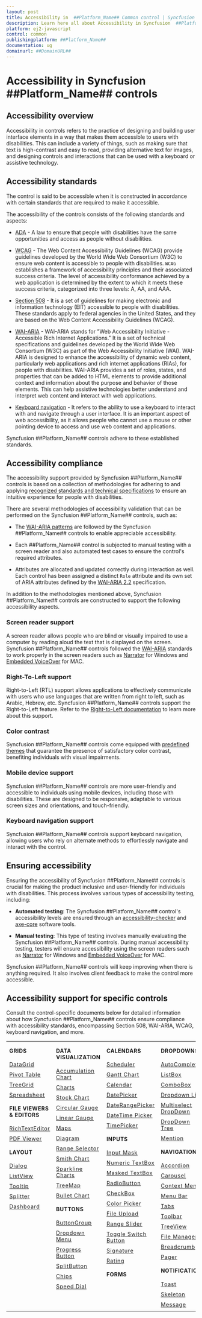 ```yaml
---
layout: post
title: Accessibility in  ##Platform_Name## Common control | Syncfusion
description: Learn here all about Accessibility in Syncfusion  ##Platform_Name##  Common control of Syncfusion Essential JS 2 and more.
platform: ej2-javascript
control: common
publishingplatform: ##Platform_Name##
documentation: ug
domainurl: ##DomainURL##
---
```


# Accessibility in Syncfusion ##Platform_Name## controls

## Accessibility overview

Accessibility in controls refers to the practice of designing and building user interface elements in a way that makes them accessible to users with disabilities. This can include a variety of things, such as making sure that text is high-contrast and easy to read, providing alternative text for images, and designing controls and interactions that can be used with a keyboard or assistive technology.

## Accessibility standards

The control is said to be accessible when it is constructed in accordance with certain standards that are required to make it accessible.

The accessibility of the controls consists of the following standards and aspects:

* [ADA](https://www.ada.gov/) - A law to ensure that people with disabilities have the same opportunities and access as people without disabilities.

* [WCAG](https://www.w3.org/WAI/standards-guidelines/wcag/) - The Web Content Accessibility Guidelines (WCAG) provide guidelines developed by the World Wide Web Consortium (W3C) to ensure web content is accessible to people with disabilities. `WCAG` establishes a framework of accessibility principles and their associated success criteria. The level of accessibility conformance achieved by a web application is determined by the extent to which it meets these success criteria, categorized into three levels: A, AA, and AAA.

* [Section 508](https://www.section508.gov/) - It is a set of guidelines for making electronic and information technology (EIT) accessible to people with disabilities. These standards apply to federal agencies in the United States, and they are based on the Web Content Accessibility Guidelines (WCAG).

* [WAI-ARIA](https://www.w3.org/WAI/ARIA/) - WAI-ARIA stands for "Web Accessibility Initiative - Accessible Rich Internet Applications." It is a set of technical specifications and guidelines developed by the World Wide Web Consortium (W3C) as part of the Web Accessibility Initiative (WAI). WAI-ARIA is designed to enhance the accessibility of dynamic web content, particularly web applications and rich internet applications (RIAs), for people with disabilities. WAI-ARIA provides a set of roles, states, and properties that can be added to HTML elements to provide additional context and information about the purpose and behavior of those elements. This can help assistive technologies better understand and interpret web content and interact with web applications.

* [Keyboard navigation](https://www.w3.org/TR/WCAG22/#keyboard-accessible) - It refers to the ability to use a keyboard to interact with and navigate through a user interface. It is an important aspect of web accessibility, as it allows people who cannot use a mouse or other pointing device to access and use web content and applications.

Syncfusion ##Platform_Name## controls adhere to these established standards.

## Accessibility compliance

The accessibility support provided by Syncfusion ##Platform_Name## controls is based on a collection of methodologies for adhering to and applying [recognized standards and technical specifications](#accessibility-standards) to ensure an intuitive experience for people with disabilities.

There are several methodologies of accessibility validation that can be performed on the Syncfusion ##Platform_Name## controls, such as:

* The [WAI-ARIA patterns](https://www.w3.org/WAI/ARIA/apg/patterns/) are followed by the Syncfusion ##Platform_Name## controls to enable appreciable accessibility.

* Each ##Platform_Name## control is subjected to manual testing with a screen reader and also automated test cases to ensure the control's required attributes.

* Attributes are allocated and updated correctly during interaction as well. Each control has been assigned a distinct `Role` attribute and its own set of ARIA attributes defined by the [WAI-ARIA 2.2](https://www.w3.org/TR/WCAG22/) specification.

In addition to the methodologies mentioned above, Syncfusion ##Platform_Name## controls are constructed to support the following accessibility aspects.

### Screen reader support

A screen reader allows people who are blind or visually impaired to use a computer by reading aloud the text that is displayed on the screen. Syncfusion ##Platform_Name## controls followed the [WAI-ARIA](https://www.w3.org/WAI/ARIA/) standards to work properly in the screen readers such as [Narrator](https://support.microsoft.com/en-us/windows/complete-guide-to-narrator-e4397a0d-ef4f-b386-d8ae-c172f109bdb1) for Windows and [Embedded VoiceOver](https://support.apple.com/en-in/guide/voiceover/vo2706/mac) for MAC.

### Right-To-Left support

Right-to-Left (RTL) support allows applications to effectively communicate with users who use languages that are written from right to left, such as Arabic, Hebrew, etc. Syncfusion ##Platform_Name## controls support the Right-to-Left feature. Refer to the [Right-to-Left documentation](../common/right-to-left) to learn more about this support.

### Color contrast

Syncfusion ##Platform_Name## controls come equipped with [predefined themes](../appearance/theme) that guarantee the presence of satisfactory color contrast, benefiting individuals with visual impairments.

### Mobile device support

Syncfusion ##Platform_Name## controls are more user-friendly and accessible to individuals using mobile devices, including those with disabilities. These are designed to be responsive, adaptable to various screen sizes and orientations, and touch-friendly.

### Keyboard navigation support

Syncfusion ##Platform_Name## controls support keyboard navigation, allowing users who rely on alternate methods to effortlessly navigate and interact with the control.

## Ensuring accessibility

Ensuring the accessibility of Syncfusion ##Platform_Name## controls is crucial for making the product inclusive and user-friendly for individuals with disabilities. This process involves various types of accessibility testing, including:

* **Automated testing**: The Syncfusion ##Platform_Name## control's accessibility levels are ensured through an [accessibility-checker](https://www.npmjs.com/package/accessibility-checker) and [axe-core](https://www.npmjs.com/package/axe-core) software tools.

* **Manual testing**: This type of testing involves manually evaluating the Syncfusion ##Platform_Name## controls. During manual accessibility testing, testers will ensure accessibility using the screen readers such as [Narrator](https://support.microsoft.com/en-us/windows/complete-guide-to-narrator-e4397a0d-ef4f-b386-d8ae-c172f109bdb1) for Windows and [Embedded VoiceOver](https://support.apple.com/en-in/guide/voiceover/vo2706/mac) for MAC.

Syncfusion ##Platform_Name## controls will keep improving when there is anything required. It also involves client feedback to make the control more accessible.

## Accessibility support for specific controls

Consult the control-specific documents below for detailed information about how Syncfusion ##Platform_Name## controls ensure compliance with accessibility standards, encompassing Section 508, WAI-ARIA, WCAG, keyboard navigation, and more.

<style>
# table
{
border:0 !important;
line-height: 2!important;
}

tr
{
border:0 !important;
}

td
{
border:0 !important;
vertical-align: top;
}

.controlanchorlink
{
text-decoration: none !important;
font-size: 14px !important;
text-align: left !important;
padding: 5px 0px;
letter-spacing: 1px;
}
.controlcategory
{
font-size: 14px !important;
text-align: left !important;
font-weight: bold !important;
letter-spacing: 0.7px;
}
}
</style>

<table id="table" style="border: 0px;">
<tbody>
<colgroup>
<col style="width: 25%">
<col style="width: 25%">
<col style="width: 25%">
<col style="width: 25%">
</colgroup>
</tbody>
<tr>
    <td>
        <div><p class="controlcategory">GRIDS</p></div>
        <div class="controlanchorlink"><a target="_self" href="../grid/accessibility">DataGrid</a></div>
        <div class="controlanchorlink"><a target="_self" href="../pivotview/accessibility">Pivot Table</a></div>
        <div class="controlanchorlink"><a target="_self" href="../treegrid/accessibility">TreeGrid</a></div>
         <div class="controlanchorlink"><a target="_self" href="../spreadsheet/accessibility">Spreadsheet</a></div>
        <div><p class="controlcategory">FILE VIEWERS & EDITORS</p></div>
        <div class="controlanchorlink"><a target="_self" href="../rich-text-editor/accessibility">RichTextEditor</a></div>
        <div class="controlanchorlink"><a target="_self" href="../pdfviewer/keyboard-accessibility">PDF Viewer</a></div>
        <div><p class="controlcategory">LAYOUT</p></div>
        <div class="controlanchorlink"><a target="_self" href="../dialog/accessibility">Dialog</a></div>
        <div class="controlanchorlink"><a target="_self" href="../listview/accessibility">ListView</a></div>
        <div class="controlanchorlink"><a target="_self" href="../tooltip/accessibility">Tooltip</a></div>
        <div class="controlanchorlink"><a target="_self" href="../splitter/accessibility">Splitter</a></div>
        <div class="controlanchorlink"><a target="_self" href="../dashboard-layout/accessibility">Dashboard</a></div>
    </td>
    <td>
        <div><p class="controlcategory">DATA VISUALIZATION</p></div>
        <div class="controlanchorlink"><a target="_self" href="../accumulation-chart/accessibility">Accumulation Chart</a></div>
        <div class="controlanchorlink"><a target="_self" href="../chart/accessibility">Charts</a></div>
        <div class="controlanchorlink"><a target="_self" href="../stock-chart/accessibility">Stock Chart</a></div>
        <div class="controlanchorlink"><a target="_self" href="../circular-gauge/accessibility">Circular Gauge</a></div>
        <div class="controlanchorlink"><a target="_self" href="../linear-gauge/accessibility">Linear Gauge</a></div>
        <div class="controlanchorlink"><a target="_self" href="../maps/accessibility">Maps</a></div>
        <div class="controlanchorlink"><a target="_self" href="../diagram/accessibility">Diagram</a></div>
        <div class="controlanchorlink"><a target="_self" href="../range-navigator/accessibility">Range Selector</a></div>
        <div class="controlanchorlink"><a target="_self" href="../smithchart/accessibility">Smith Chart</a></div>
        <div class="controlanchorlink"><a target="_self" href="../sparkline/accessibility">Sparkline Charts</a></div>
        <div class="controlanchorlink"><a target="_self" href="../treemap/accessibility">TreeMap</a></div>
        <div class="controlanchorlink"><a target="_self" href="../bullet-chart/accessibility">Bullet Chart</a></div>
        <div><p class="controlcategory">BUTTONS</p></div>
        <div class="controlanchorlink"><a target="_self" href="../button-group/accessibility">ButtonGroup</a></div>
        <div class="controlanchorlink"><a target="_self" href="../drop-down-button/accessibility">Dropdown Menu</a></div>
        <div class="controlanchorlink"><a target="_self" href="../progress-button/accessibility">Progress Button</a></div>
        <div class="controlanchorlink"><a target="_self" href="../split-button/accessibility">SplitButton</a></div>
        <div class="controlanchorlink"><a target="_self" href="../chips/accessibility">Chips</a></div>
        <div class="controlanchorlink"><a target="_self" href="../speed-dial/accessibility">Speed Dial</a></div>
    </td>
    <td>
        <div><p class="controlcategory">CALENDARS</p></div>
        <div class="controlanchorlink"><a target="_self" href="../schedule/accessibility">Scheduler</a></div>
        <div class="controlanchorlink"><a target="_self" href="../gantt/accessibility">Gantt Chart</a></div>
        <div class="controlanchorlink"><a target="_self" href="../calendar/accessibility">Calendar</a></div>
        <div class="controlanchorlink"><a target="_self" href="../datepicker/accessibility">DatePicker</a></div>
        <div class="controlanchorlink"><a target="_self" href="../daterangepicker/accessibility">DateRangePicker</a></div>
        <div class="controlanchorlink"><a target="_self" href="../datetimepicker/accessibility">DateTime Picker</a></div>
        <div class="controlanchorlink"><a target="_self" href="../timepicker/accessibility">TimePicker</a></div>
        <div><p class="controlcategory">INPUTS</p></div>
        <div class="controlanchorlink"><a target="_self" href="../maskedtextbox/accessibility">Input Mask</a></div>
        <div class="controlanchorlink"><a target="_self" href="../numerictextbox/accessibility">Numeric TextBox</a></div>
        <div class="controlanchorlink"><a target="_self" href="../maskedtextbox/accessibility">Masked TextBox</a></div>
        <div class="controlanchorlink"><a target="_self" href="../radio-button/accessibility">RadioButton</a></div>
        <div class="controlanchorlink"><a target="_self" href="../check-box/accessibility">CheckBox</a></div>
        <div class="controlanchorlink"><a target="_self" href="../color-picker/accessibility">Color Picker</a></div>
        <div class="controlanchorlink"><a target="_self" href="../uploader/wai-aria-accessibility">File Upload</a></div>
        <div class="controlanchorlink"><a target="_self" href="../range-slider/accessibility">Range Slider</a></div>
        <div class="controlanchorlink"><a target="_self" href="../switch/accessibility">Toggle Switch Button</a></div>
        <div class="controlanchorlink"><a target="_self" href="../signature/accessibility">Signature</a></div>
        <div class="controlanchorlink"><a target="_self" href="../rating/accessibility">Rating</a></div>
        <div><p class="controlcategory">FORMS</p></div>
    </td>
    <td>
        <div><p class="controlcategory">DROPDOWNS</p></div>
        <div class="controlanchorlink"><a target="_self" href="../auto-complete/accessibility">AutoComplete</a></div>
        <div class="controlanchorlink"><a target="_self" href="../list-box/accessibility">ListBox</a></div>
        <div class="controlanchorlink"><a target="_self" href="../combo-box/accessibility">ComboBox</a></div>
        <div class="controlanchorlink"><a target="_self" href="../drop-down-list/accessibility">Dropdown List</a></div>
        <div class="controlanchorlink"><a target="_self" href="../multi-select/accessibility">Multiselect DropDown</a></div>
        <div class="controlanchorlink"><a target="_self" href="../drop-down-tree/accessibility">DropDown Tree</a></div>
        <div class="controlanchorlink"><a target="_self" href="../mention/accessibility">Mention</a></div>
        <div><p class="controlcategory">NAVIGATION</p></div>
        <div class="controlanchorlink"><a target="_self" href="../accordion/accessibility">Accordion</a></div>
        <div class="controlanchorlink"><a target="_self" href="../carousel/accessibility">Carousel</a></div>
        <div class="controlanchorlink"><a target="_self" href="../context-menu/accessibility">Context Menu</a></div>
        <div class="controlanchorlink"><a target="_self" href="../menu/accessibility">Menu Bar</a></div>
        <div class="controlanchorlink"><a target="_self" href="../tab/accessibility">Tabs</a></div>
        <div class="controlanchorlink"><a target="_self" href="../toolbar/accessibility">Toolbar</a></div>
        <div class="controlanchorlink"><a target="_self" href="../treeview/accessibility">TreeView</a></div>
        <div class="controlanchorlink"><a target="_self" href="../file-manager/accessibility">File Manager</a></div>
        <div class="controlanchorlink"><a target="_self" href="../breadcrumb/accessibility">Breadcrumb</a></div>
        <div class="controlanchorlink"><a target="_self" href="../pager/accessibility">Pager</a></div>
        <div><p class="controlcategory">NOTIFICATION</p></div>
        <div class="controlanchorlink"><a target="_self" href="../toast/accessibility">Toast</a></div>
        <div class="controlanchorlink"><a target="_self" href="../skeleton/accessibility">Skeleton</a></div>
        <div class="controlanchorlink"><a target="_self" href="../message/accessibility">Message</a></div>
    </td>
</tr>
</table>
